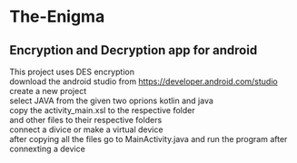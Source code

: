 # The-Enigma </br>
## Encryption and Decryption app for android </br>
This project uses DES encryption </br>
download the android studio from https://developer.android.com/studio </br>
create a new project </br>
select JAVA from the given two oprions kotlin and java </br>
copy the activity_main.xsl to the respective folder </br>
and other files to their respective folders </br>
connect a divice or make a virtual device </br>
after copying all the files go to MainActivity.java and run the program after connexting a device
